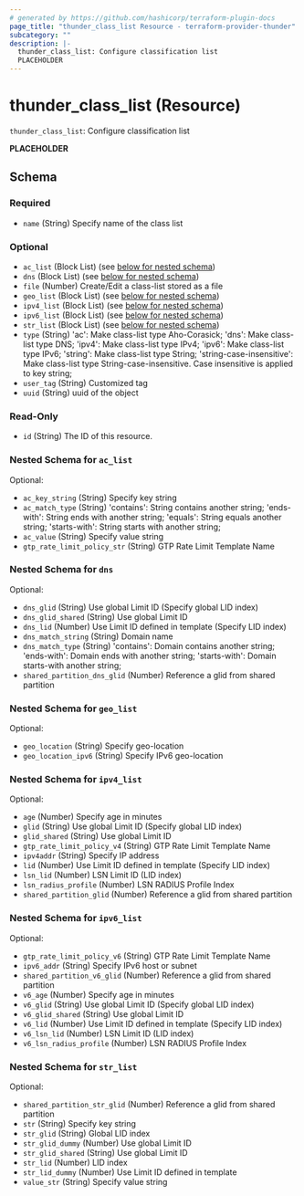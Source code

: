```yaml
---
# generated by https://github.com/hashicorp/terraform-plugin-docs
page_title: "thunder_class_list Resource - terraform-provider-thunder"
subcategory: ""
description: |-
  thunder_class_list: Configure classification list
  PLACEHOLDER
---
```


# thunder_class_list (Resource)

`thunder_class_list`: Configure classification list

__PLACEHOLDER__



<!-- schema generated by tfplugindocs -->
## Schema

### Required

- `name` (String) Specify name of the class list

### Optional

- `ac_list` (Block List) (see [below for nested schema](#nestedblock--ac_list))
- `dns` (Block List) (see [below for nested schema](#nestedblock--dns))
- `file` (Number) Create/Edit a class-list stored as a file
- `geo_list` (Block List) (see [below for nested schema](#nestedblock--geo_list))
- `ipv4_list` (Block List) (see [below for nested schema](#nestedblock--ipv4_list))
- `ipv6_list` (Block List) (see [below for nested schema](#nestedblock--ipv6_list))
- `str_list` (Block List) (see [below for nested schema](#nestedblock--str_list))
- `type` (String) 'ac': Make class-list type Aho-Corasick; 'dns': Make class-list type DNS; 'ipv4': Make class-list type IPv4; 'ipv6': Make class-list type IPv6; 'string': Make class-list type String; 'string-case-insensitive': Make class-list type String-case-insensitive. Case insensitive is applied to key string;
- `user_tag` (String) Customized tag
- `uuid` (String) uuid of the object

### Read-Only

- `id` (String) The ID of this resource.

<a id="nestedblock--ac_list"></a>
### Nested Schema for `ac_list`

Optional:

- `ac_key_string` (String) Specify key string
- `ac_match_type` (String) 'contains': String contains another string; 'ends-with': String ends with another string; 'equals': String equals another string; 'starts-with': String starts with another string;
- `ac_value` (String) Specify value string
- `gtp_rate_limit_policy_str` (String) GTP Rate Limit Template Name


<a id="nestedblock--dns"></a>
### Nested Schema for `dns`

Optional:

- `dns_glid` (String) Use global Limit ID (Specify global LID index)
- `dns_glid_shared` (String) Use global Limit ID
- `dns_lid` (Number) Use Limit ID defined in template (Specify LID index)
- `dns_match_string` (String) Domain name
- `dns_match_type` (String) 'contains': Domain contains another string; 'ends-with': Domain ends with another string; 'starts-with': Domain starts-with another string;
- `shared_partition_dns_glid` (Number) Reference a glid from shared partition


<a id="nestedblock--geo_list"></a>
### Nested Schema for `geo_list`

Optional:

- `geo_location` (String) Specify geo-location
- `geo_location_ipv6` (String) Specify IPv6 geo-location


<a id="nestedblock--ipv4_list"></a>
### Nested Schema for `ipv4_list`

Optional:

- `age` (Number) Specify age in minutes
- `glid` (String) Use global Limit ID (Specify global LID index)
- `glid_shared` (String) Use global Limit ID
- `gtp_rate_limit_policy_v4` (String) GTP Rate Limit Template Name
- `ipv4addr` (String) Specify IP address
- `lid` (Number) Use Limit ID defined in template (Specify LID index)
- `lsn_lid` (Number) LSN Limit ID (LID index)
- `lsn_radius_profile` (Number) LSN RADIUS Profile Index
- `shared_partition_glid` (Number) Reference a glid from shared partition


<a id="nestedblock--ipv6_list"></a>
### Nested Schema for `ipv6_list`

Optional:

- `gtp_rate_limit_policy_v6` (String) GTP Rate Limit Template Name
- `ipv6_addr` (String) Specify IPv6 host or subnet
- `shared_partition_v6_glid` (Number) Reference a glid from shared partition
- `v6_age` (Number) Specify age in minutes
- `v6_glid` (String) Use global Limit ID (Specify global LID index)
- `v6_glid_shared` (String) Use global Limit ID
- `v6_lid` (Number) Use Limit ID defined in template (Specify LID index)
- `v6_lsn_lid` (Number) LSN Limit ID (LID index)
- `v6_lsn_radius_profile` (Number) LSN RADIUS Profile Index


<a id="nestedblock--str_list"></a>
### Nested Schema for `str_list`

Optional:

- `shared_partition_str_glid` (Number) Reference a glid from shared partition
- `str` (String) Specify key string
- `str_glid` (String) Global LID index
- `str_glid_dummy` (Number) Use global Limit ID
- `str_glid_shared` (String) Use global Limit ID
- `str_lid` (Number) LID index
- `str_lid_dummy` (Number) Use Limit ID defined in template
- `value_str` (String) Specify value string


